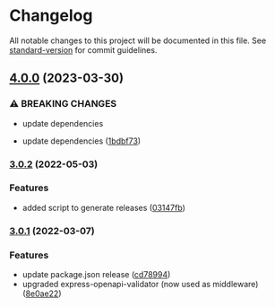 # Changelog

All notable changes to this project will be documented in this file. See [standard-version](https://github.com/conventional-changelog/standard-version) for commit guidelines.

## [4.0.0](https://github.com/guidesmiths/swagger-endpoint-validator/compare/v3.0.2...v4.0.0) (2023-03-30)


### ⚠ BREAKING CHANGES

* update dependencies

* update dependencies ([1bdbf73](https://github.com/guidesmiths/swagger-endpoint-validator/commit/1bdbf733b9dcd2ce22d8adaccb4831a465fabbff))

### [3.0.2](https://github.com/guidesmiths/swagger-endpoint-validator/compare/v3.0.1...v3.0.2) (2022-05-03)


### Features

* added script to generate releases ([03147fb](https://github.com/guidesmiths/swagger-endpoint-validator/commit/03147fb3252ad8226f8dc4be3b5db08fed83283d))

### [3.0.1](https://github.com/guidesmiths/swagger-endpoint-validator/compare/v2.1.0...v3.0.1) (2022-03-07)


### Features

* update package.json release ([cd78994](https://github.com/guidesmiths/swagger-endpoint-validator/commit/cd789949fd8f932a90b1ad3315eefd91d9f61fd9))
* upgraded express-openapi-validator (now used as middleware) ([8e0ae22](https://github.com/guidesmiths/swagger-endpoint-validator/commit/8e0ae2261c60b51158999ffb47231395d2694575))
